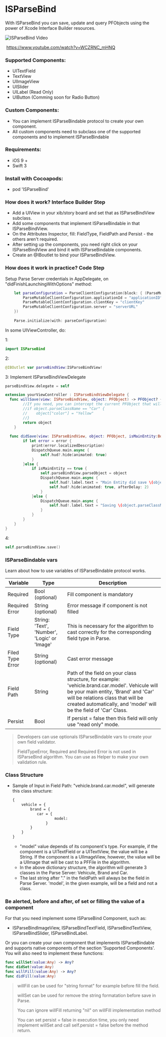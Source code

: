 # ISParseBind

With ISParseBind you can save, update and query PFObjects using the power of Xcode Interface Builder resources.

![ISParseBind Video](https://img.youtube.com/vi/WCZRNC_mHNQ/0.jpg)

​						https://www.youtube.com/watch?v=WCZRNC_mHNQ

### Supported Components:
- UITextField
- TextView
- UIImageView
- UISlider
- UILabel (Read Only)
- UIButton (Comming soon for Radio Button)



### Custom Components:

- You can implement ISParseBindable protocol to create your own component.
- All custom components need to subclass one of the supported components and to implement ISParseBindable



### Requirements:

- iOS 9 +
- Swift 3



### Install with Cocoapods:

- pod 'ISParseBind'



### How does it work? Interface Builder Step

- Add a UIView in your xib/story board and set that as ISParseBindView subclass.
- Add some components that implement ISParseBindable in that ISParseBindView.
- On the Attributes Inspector, fill: FieldType, FieldPath and Persist - the others aren't required.
- After setting up the components, you need right click on your ISParseBindView and bind it with ISParseBindable components.
- Create an @IBoutlet to bind your ISParseBindView.



### How does it work in practice? Code Step

Setup Parse Server credentials in AppDelegate, on "didFinishLaunchingWithOptions" method:

```swift
    let parseConfiguration = ParseClientConfiguration(block: { (ParseMutableClientConfiguration) -> Void in
        ParseMutableClientConfiguration.applicationId = "applicationID"
        ParseMutableClientConfiguration.clientKey = "clientKey"
        ParseMutableClientConfiguration.server = "serverURL"
    })
    
    Parse.initialize(with: parseConfiguration)
```

In some UIViewController, do:

1:

```swift
import ISParseBind
```
2:

```swift
@IBOutlet var parseBindView:ISParseBindView!
```
3: Implement ISParseBindViewDelegate

```swift
parseBindView.delegate = self

extension yourViewController : ISParseBindViewDelegate {
  func willSave(view: ISParseBindView, object: PFObject) -> PFObject? {
        //If you need, you can intercept the current PFObject that will be saved and change some attributes before that. For example:
        //if object.parseClassName == "Car" {
        //    object["color"] = "Yellow"
        //}
        return object
    }
    
  func didSave(view: ISParseBindView, object: PFObject, isMainEntity:Bool, error: Error?) {
        if let error = error {
            print(error.localizedDescription)
            DispatchQueue.main.async {
                self.hud?.hide(animated: true)
            }
        }else {
            if isMainEntity == true {
                self.parseBindView.parseObject = object
                DispatchQueue.main.async {
                    self.hud?.label.text = "Main Entity did save \(object.parseClassName)"
                    self.hud?.hide(animated: true, afterDelay: 2)
                }
            }else {
                DispatchQueue.main.async {
                    self.hud!.label.text = "Saving \(object.parseClassName)"
                }
            }
        }
    }        
}
```
4: 

```swift
self.parseBindView.save()
```



### ISParseBindable vars

Learn about how to use variables of ISParseBindable protocol works.

| Variable         | Type                                     | Description                              |
| ---------------- | ---------------------------------------- | ---------------------------------------- |
| Required         | Bool (optional)                          | Fill component is mandatory              |
| Required Error   | String (optional)                        | Error message if component is not filled |
| Field Type       | String: 'Text', 'Number', 'Logic' or 'Image' | This is necessary for the algorithm to cast correctly for the corresponding field type in Parse. |
| Filed Type Error | String (optional)                        | Cast error message                       |
| Field Path       | String                                   | Path of the field on your class structure, for example: 'vehicle.brand.car.model'. Vehicule will be your main entity, 'Brand' and 'Car' will be relations class that will be created automatically, and 'model' will be the field of 'Car' Class. |
| Persist          | Bool                                     | If persist = false then this field will only use "read only" mode. |



> Developers can use optionals ISParseBindable vars to create your own field validator.
>
> FieldTypeError, Required and Required Error is not used in ISParseBind algorithm. You can use as Helper to make your own validation rule.



### Class Structure 

- Sample of Input in Field Path: "vehicle.brand.car.model", will generate this class structure:

  ```markdown
  {
      vehicle = {
          brand = {
           	 car = {
              	     model: 
            	 }
          }
      }
  }
  ```

  - "model" value depends of its component's type. For example, if the component is a UITextField or a UITextView, the value will be a String. If the component is a UIImageView, however, the value will be a UIImage that will be cast to a PFFile in the algorithm.
  - In the above dictionary structure, the algorithm will generate 3 classes in the Parse Server: Vehicule, Brand and Car.
  - The last string after "." in the fieldPath will always be the field in Parse Server. 'model', in the given example, will be a field and not a class.




### Be alerted, before and after, of set or filling the value of a component

For that you need implement some ISParseBind Component, such as:

- ISParseBindImageView, ISParseBindTextField, ISParseBindTextView, ISParseBindSlider, ISParseBindLabel.

Or you can create your own component that implements ISParseBindable and supports native components of the section 'Supported Components'. You will also need to implement these functions:

```swift
func willSet(value:Any) -> Any?
func didSet(value:Any)
func willFill(value:Any) -> Any?
func didFill(value:Any)
```


> willFill can be used for "string format" for example before fill the field.
>
> willSet can be used for remove the string formatation before save in Parse.
>
> You can ignore willFill returning "nil" on willFill implementation method
>
> You can set persist = false in execution time, you only need implement willSet and call self.persist = false before the method return.